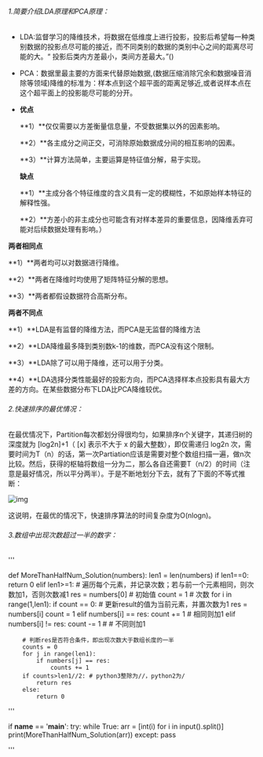 ###### 1.简要介绍LDA原理和PCA原理：

- LDA:监督学习的降维技术，将数据在低维度上进行投影，投影后希望每一种类别数据的投影点尽可能的接近，而不同类别的数据的类别中心之间的距离尽可能的大。“ 投影后类内方差最小，类间方差最大。”()

- PCA：数据里最主要的方面来代替原始数据,(数据压缩消除冗余和数据噪音消除等领域)降维的标准为：样本点到这个超平面的距离足够近,或者说样本点在这个超平面上的投影能尽可能的分开。

- **优点**

  **1）**仅仅需要以方差衡量信息量，不受数据集以外的因素影响。

  **2）**各主成分之间正交，可消除原始数据成分间的相互影响的因素。

  **3）**计算方法简单，主要运算是特征值分解，易于实现。

  **缺点**

  **1）**主成分各个特征维度的含义具有一定的模糊性，不如原始样本特征的解释性强。

  **2）**方差小的非主成分也可能含有对样本差异的重要信息，因降维丢弃可能对后续数据处理有影响。）

**两者相同点**

**1）**两者均可以对数据进行降维。

**2）**两者在降维时均使用了矩阵特征分解的思想。

**3）**两者都假设数据符合高斯分布。

**两者不同点**

**1）**LDA是有监督的降维方法，而PCA是无监督的降维方法

**2）**LDA降维最多降到类别数k-1的维数，而PCA没有这个限制。

**3）**LDA除了可以用于降维，还可以用于分类。

**4）**LDA选择分类性能最好的投影方向，而PCA选择样本点投影具有最大方差的方向。在某些数据分布下LDA比PCA降维较优。

###### 2.快速排序的最优情况：

在最优情况下，Partition每次都划分得很均匀，如果排序n个关键字，其递归树的深度就为 [log2n]+1（ [x] 表示不大于 x 的最大整数），即仅需递归 log2n 次，需要时间为T（n）的话，第一次Partiation应该是需要对整个数组扫描一遍，做n次比较。然后，获得的枢轴将数组一分为二，那么各自还需要T（n/2）的时间（注意是最好情况，所以平分两半）。于是不断地划分下去，就有了下面的不等式推断：

![img](http://img.blog.csdn.net/20140522095848359?watermark/2/text/aHR0cDovL2Jsb2cuY3Nkbi5uZXQvb29oYWhhXzEyMw==/font/5a6L5L2T/fontsize/400/fill/I0JBQkFCMA==/dissolve/70/gravity/Center)

这说明，在最优的情况下，快速排序算法的时间复杂度为O(nlogn)。



###### 3.数组中出现次数超过一半的数字：

'''

def MoreThanHalfNum_Solution(numbers):
    len1 = len(numbers)
    if len1==0:
        return 0
    elif len1>=1:
        # 遍历每个元素，并记录次数；若与前一个元素相同，则次数加1，否则次数减1
        res = numbers[0] # 初始值
        count = 1 # 次数
        for i in range(1,len1):
            if count == 0:
                # 更新result的值为当前元素，并置次数为1
                res = numbers[i]
                count = 1
            elif numbers[i] == res:
                count += 1 # 相同则加1
            elif numbers[i] != res:
                count -= 1 # # 不同则加1

```
    # 判断res是否符合条件，即出现次数大于数组长度的一半
    counts = 0
    for j in range(len1):
        if numbers[j] == res:
            counts += 1
    if counts>len1//2: # python3整除为//，python2为/
        return res
    else:
        return 0
```

 

'''

if __name__ == '__main__':
    try:
        while True:
            arr = [int(i) for i in input().split()]
            print(MoreThanHalfNum_Solution(arr))
    except:
        pass



'''



